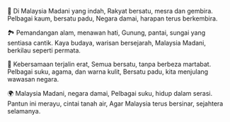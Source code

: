 🌺 Di Malaysia Madani yang indah,
   Rakyat bersatu, mesra dan gembira.
   Pelbagai kaum, bersatu padu,
   Negara damai, harapan terus berkembira.

🏞️ Pemandangan alam, menawan hati,
   Gunung, pantai, sungai yang sentiasa cantik.
   Kaya budaya, warisan bersejarah,
   Malaysia Madani, berkilau seperti permata.

🤝 Kebersamaan terjalin erat,
   Semua bersatu, tanpa berbeza martabat.
   Pelbagai suku, agama, dan warna kulit,
   Bersatu padu, kita menjulang wawasan negara.

🌍 Malaysia Madani, negara damai,
   Pelbagai suku, hidup dalam serasi.
   Pantun ini merayu, cintai tanah air,
   Agar Malaysia terus bersinar, sejahtera selamanya.

